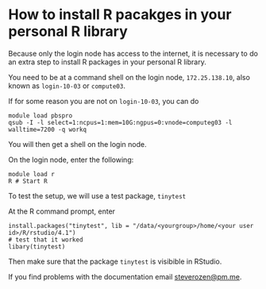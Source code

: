 # How to install R pacakges in your personal R library

Because only the login node has access to the internet, it is necessary to do an extra step to install R packages in your personal R library.

You need to be at a command shell on the login node, `172.25.138.10`, also known as `login-10-03` or `compute03`.

If for some reason you are not on `login-10-03`, you can do 

```
module load pbspro
qsub -I -l select=1:ncpus=1:mem=10G:ngpus=0:vnode=computeg03 -l walltime=7200 -q workq
```

You will then get a shell on the login node.

On the login node, enter the following:

```
module load r
R # Start R
```

To test the setup, we will use a test package, `tinytest`

At the R command prompt, enter

```
install.packages("tinytest", lib = "/data/<yourgroup>/home/<your user id>/R/rstudio/4.1")
# test that it worked
libary(tinytest)
```

Then make sure that the package `tinytest` is visibible in RStudio.


If you find problems with the documentation email steverozen@pm.me.
